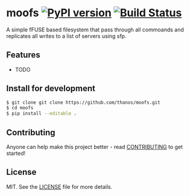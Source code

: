 # moofs [![PyPI version][fury-image]][fury-url] [![Build Status][travis-image]][travis-url]
A simple fFUSE based filesystem that pass through all commoands and replicates all writes to a list of servers using sfp.


## Features

* TODO


## Install for development

```bash
$ git clone git clone https://github.com/thanos/moofs.git
$ cd moofs
$ pip install --editable .
```


## Contributing
Anyone can help make this project better - read [CONTRIBUTING](CONTRIBUTING.md) to get started!


## License
MIT. See the [LICENSE](LICENSE) file for more details.


[fury-url]: http://badge.fury.io/py/moofs
[fury-image]: https://badge.fury.io/py/moofs.png

[travis-url]: https://travis-ci.org/thanos/moofs
[travis-image]: https://travis-ci.org/thanos/moofs.png?branch=develop
